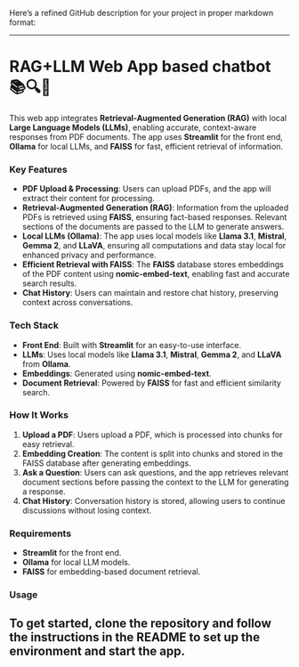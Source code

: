 Here’s a refined GitHub description for your project in proper markdown format:

---

# RAG+LLM Web App based chatbot 📚🔍🧠

This web app integrates **Retrieval-Augmented Generation (RAG)** with local **Large Language Models (LLMs)**, enabling accurate, context-aware responses from PDF documents. The app uses **Streamlit** for the front end, **Ollama** for local LLMs, and **FAISS** for fast, efficient retrieval of information.

### Key Features

- **PDF Upload & Processing**: Users can upload PDFs, and the app will extract their content for processing.
- **Retrieval-Augmented Generation (RAG)**: Information from the uploaded PDFs is retrieved using **FAISS**, ensuring fact-based responses. Relevant sections of the documents are passed to the LLM to generate answers.
- **Local LLMs (Ollama)**: The app uses local models like **Llama 3.1**, **Mistral**, **Gemma 2**, and **LLaVA**, ensuring all computations and data stay local for enhanced privacy and performance.
- **Efficient Retrieval with FAISS**: The **FAISS** database stores embeddings of the PDF content using **nomic-embed-text**, enabling fast and accurate search results.
- **Chat History**: Users can maintain and restore chat history, preserving context across conversations.
  
### Tech Stack

- **Front End**: Built with **Streamlit** for an easy-to-use interface.
- **LLMs**: Uses local models like **Llama 3.1**, **Mistral**, **Gemma 2**, and **LLaVA** from **Ollama**.
- **Embeddings**: Generated using **nomic-embed-text**.
- **Document Retrieval**: Powered by **FAISS** for fast and efficient similarity search.

### How It Works

1. **Upload a PDF**: Users upload a PDF, which is processed into chunks for easy retrieval.
2. **Embedding Creation**: The content is split into chunks and stored in the FAISS database after generating embeddings.
3. **Ask a Question**: Users can ask questions, and the app retrieves relevant document sections before passing the context to the LLM for generating a response.
4. **Chat History**: Conversation history is stored, allowing users to continue discussions without losing context.

### Requirements

- **Streamlit** for the front end.
- **Ollama** for local LLM models.
- **FAISS** for embedding-based document retrieval.

### Usage
To get started, clone the repository and follow the instructions in the README to set up the environment and start the app.
---
